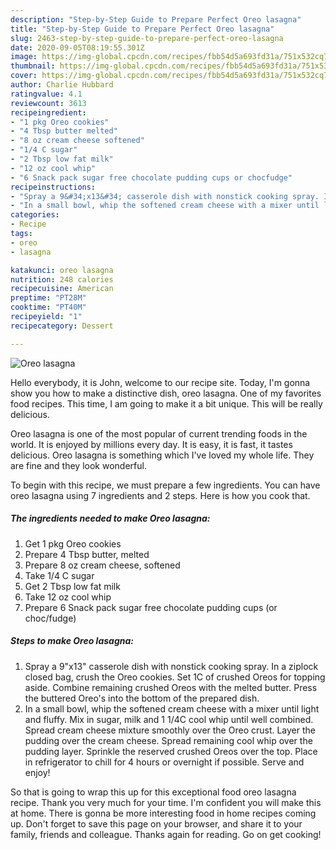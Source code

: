 ```yaml
---
description: "Step-by-Step Guide to Prepare Perfect Oreo lasagna"
title: "Step-by-Step Guide to Prepare Perfect Oreo lasagna"
slug: 2463-step-by-step-guide-to-prepare-perfect-oreo-lasagna
date: 2020-09-05T08:19:55.301Z
image: https://img-global.cpcdn.com/recipes/fbb54d5a693fd31a/751x532cq70/oreo-lasagna-recipe-main-photo.jpg
thumbnail: https://img-global.cpcdn.com/recipes/fbb54d5a693fd31a/751x532cq70/oreo-lasagna-recipe-main-photo.jpg
cover: https://img-global.cpcdn.com/recipes/fbb54d5a693fd31a/751x532cq70/oreo-lasagna-recipe-main-photo.jpg
author: Charlie Hubbard
ratingvalue: 4.1
reviewcount: 3613
recipeingredient:
- "1 pkg Oreo cookies"
- "4 Tbsp butter melted"
- "8 oz cream cheese softened"
- "1/4 C sugar"
- "2 Tbsp low fat milk"
- "12 oz cool whip"
- "6 Snack pack sugar free chocolate pudding cups or chocfudge"
recipeinstructions:
- "Spray a 9&#34;x13&#34; casserole dish with nonstick cooking spray. In a ziplock closed bag, crush the Oreo cookies. Set 1C of crushed Oreos for topping aside. Combine remaining crushed Oreos with the melted butter. Press the buttered Oreo&#39;s into the bottom of the prepared dish."
- "In a small bowl, whip the softened cream cheese with a mixer until light and fluffy. Mix in sugar, milk and 1 1/4C cool whip until well combined. Spread cream cheese mixture smoothly over the Oreo crust. Layer the pudding over the cream cheese. Spread remaining cool whip over the pudding layer. Sprinkle the reserved crushed Oreos over the top. Place in refrigerator to chill for 4 hours or overnight if possible. Serve and enjoy!"
categories:
- Recipe
tags:
- oreo
- lasagna

katakunci: oreo lasagna 
nutrition: 248 calories
recipecuisine: American
preptime: "PT28M"
cooktime: "PT40M"
recipeyield: "1"
recipecategory: Dessert

---
```



![Oreo lasagna](https://img-global.cpcdn.com/recipes/fbb54d5a693fd31a/751x532cq70/oreo-lasagna-recipe-main-photo.jpg)

Hello everybody, it is John, welcome to our recipe site. Today, I'm gonna show you how to make a distinctive dish, oreo lasagna. One of my favorites food recipes. This time, I am going to make it a bit unique. This will be really delicious.



Oreo lasagna is one of the most popular of current trending foods in the world. It is enjoyed by millions every day. It is easy, it is fast, it tastes delicious. Oreo lasagna is something which I've loved my whole life. They are fine and they look wonderful.


To begin with this recipe, we must prepare a few ingredients. You can have oreo lasagna using 7 ingredients and 2 steps. Here is how you cook that.

<!--inarticleads1-->

##### The ingredients needed to make Oreo lasagna:

1. Get 1 pkg Oreo cookies
1. Prepare 4 Tbsp butter, melted
1. Prepare 8 oz cream cheese, softened
1. Take 1/4 C sugar
1. Get 2 Tbsp low fat milk
1. Take 12 oz cool whip
1. Prepare 6 Snack pack sugar free chocolate pudding cups (or choc/fudge)




<!--inarticleads2-->

##### Steps to make Oreo lasagna:

1. Spray a 9&#34;x13&#34; casserole dish with nonstick cooking spray. In a ziplock closed bag, crush the Oreo cookies. Set 1C of crushed Oreos for topping aside. Combine remaining crushed Oreos with the melted butter. Press the buttered Oreo&#39;s into the bottom of the prepared dish.
1. In a small bowl, whip the softened cream cheese with a mixer until light and fluffy. Mix in sugar, milk and 1 1/4C cool whip until well combined. Spread cream cheese mixture smoothly over the Oreo crust. Layer the pudding over the cream cheese. Spread remaining cool whip over the pudding layer. Sprinkle the reserved crushed Oreos over the top. Place in refrigerator to chill for 4 hours or overnight if possible. Serve and enjoy!




So that is going to wrap this up for this exceptional food oreo lasagna recipe. Thank you very much for your time. I'm confident you will make this at home. There is gonna be more interesting food in home recipes coming up. Don't forget to save this page on your browser, and share it to your family, friends and colleague. Thanks again for reading. Go on get cooking!
